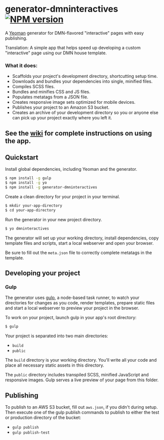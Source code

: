 # generator-dmninteractives [![NPM version][npm-image]][npm-url]

A [Yeoman](http://yeoman.io) generator for DMN-flavored "interactive" pages with easy publishing.

Translation: A simple app that helps speed up developing a custom "interactive" page using our DMN house template.

### What it does:

- Scaffolds your project's development directory, shortcutting setup time.
- Downloads and bundles your dependencies into single, minified files.
- Compiles SCSS files.
- Bundles and minifies CSS and JS files.
- Populates metatags from a JSON file.
- Creates responsive image sets optimized for mobile devices.
- Publishes your project to an Amazon S3 bucket.
- Creates an archive of your development directory so you or anyone else can pick up your project exactly where you left it.

## See the [wiki](https://github.com/DallasMorningNews/generator-dmninteractives/wiki) for complete instructions on using the app.

## Quickstart

Install global dependencies, including Yeoman and the generator.

```bash
$ npm install -g gulp
$ npm install -g yo
$ npm install -g generator-dmninteractives
```

Create a clean directory for your project in your terminal.

```bash
$ mkdir your-app-directory
$ cd your-app-directory
```

Run the generator in your new project directory.

```bash
$ yo dmninteractives
```

The generator will set up your working directory, install dependencies, copy template files and scripts, start a local webserver and open your browser.

Be sure to fill out the `meta.json` file to correctly complete metatags in the template.

## Developing your project

### Gulp

The generator uses [gulp](http://gulpjs.com/), a node-based task runner, to watch your directories for changes as you code, render templates, prepare static files and start a local webserver to preview your project in the browser.

To work on your project, launch gulp in your app's root directory:

```bash
$ gulp
```

Your project is separated into two main directories:
- `build`
- `public`


The `build` directory is your working directory. You'll write all your code and place all necessary static assets in this directory.

The `public` directory includes transpiled SCSS, minified JavaScript and responsive images. Gulp serves a live preview of your page from this folder.

## Publishing

To publish to an AWS S3 bucket, fill out `aws.json`, if you didn't during setup. Then execute one of the gulp publish commands to publish to either the test or production directory of the bucket:
- `gulp publish`
- `gulp publish-test`

[npm-image]: https://badge.fury.io/js/generator-dmninteractives.svg
[npm-url]: https://npmjs.org/package/generator-dmninteractives
